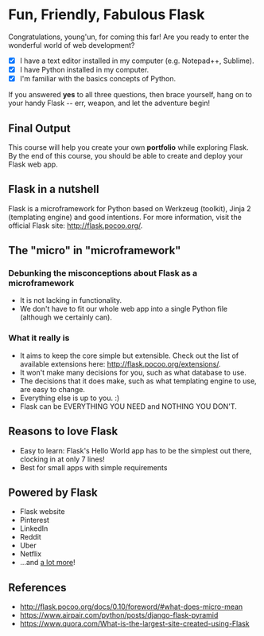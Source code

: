 # Fun, Friendly, Fabulous Flask
Congratulations, young'un, for coming this far!
Are you ready to enter the wonderful world of web development?

- [x] I have a text editor installed in my computer (e.g. Notepad++, Sublime).
- [x] I have Python installed in my computer.
- [x] I'm familiar with the basics concepts of Python.

If you answered **yes** to all three questions, then brace yourself, hang on to your handy Flask -- err, weapon, and let the adventure begin!

## Final Output

This course will help you create your own **portfolio** while exploring Flask. By the end of this course, you should be able to create and deploy your Flask web app.

## Flask in a nutshell
Flask is a microframework for Python based on Werkzeug (toolkit), Jinja 2 (templating engine) and good intentions. For more information, visit the official Flask site: http://flask.pocoo.org/.

## The "micro" in "microframework"
### Debunking the misconceptions about Flask as a microframework
* It is not lacking in functionality.
* We don't have to fit our whole web app into a single Python file (although we certainly can).
### What it really is
* It aims to keep the core simple but extensible. Check out the list of available extensions here: http://flask.pocoo.org/extensions/.
* It won't make many decisions for you, such as what database to use.
* The decisions that it does make, such as what templating engine to use, are easy to change.
* Everything else is up to you. :)
* Flask can be EVERYTHING YOU NEED and NOTHING YOU DON'T.

## Reasons to love Flask
* Easy to learn: Flask's Hello World app has to be the simplest out there, clocking in at only 7 lines!
* Best for small apps with simple requirements

## Powered by Flask
* Flask website
* Pinterest
* LinkedIn
* Reddit
* Uber
* Netflix
* ...and [a lot more](http://flask.pocoo.org/community/poweredby/)! 

## References
* http://flask.pocoo.org/docs/0.10/foreword/#what-does-micro-mean
* https://www.airpair.com/python/posts/django-flask-pyramid
* https://www.quora.com/What-is-the-largest-site-created-using-Flask